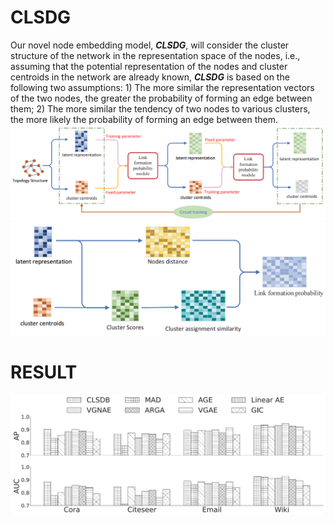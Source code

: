 # CLSDG
 Our novel node embedding model, ***CLSDG***, will consider the cluster structure of the network in the representation space of the nodes, i.e., assuming that the potential representation of the nodes and cluster centroids in the network are already known, ***CLSDG*** is based on the following two assumptions: 1) The more similar the representation vectors of the two nodes, the greater the probability of forming an edge between them; 2) The more similar the tendency of two nodes to various clusters, the more likely the probability of forming an edge between them.
![image](https://github.com/zhangshanfan/CLSDG/blob/main/FIGURES/main.PNG)
![image](https://github.com/zhangshanfan/CLSDG/blob/main/FIGURES/key.PNG)

# RESULT
![image](https://github.com/zhangshanfan/CLSDG/blob/main/FIGURES/result.PNG)
